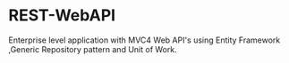 # REST-WebAPI
Enterprise level application with MVC4 Web API's using Entity Framework ,Generic Repository pattern and Unit of Work.
 
